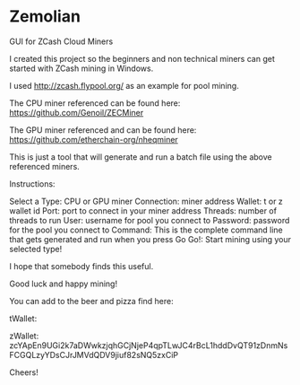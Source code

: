 # Zemolian
GUI for ZCash Cloud Miners

I created this project so the beginners and non technical miners can get started with ZCash mining in Windows.

I used http://zcash.flypool.org/ as an example for pool mining.

The CPU miner referenced can be found here:  https://github.com/Genoil/ZECMiner

The GPU miner referenced and can be found here: https://github.com/etherchain-org/nheqminer

This is just a tool that will generate and run a batch file using the above referenced miners.

Instructions:

Select a Type:  CPU or GPU miner
Connection:  miner address
Wallet: t or z wallet id
Port: port to connect in your miner address
Threads:  number of threads to run
User: username for pool you connect to
Password:  password for the pool you connect to
Command:  This is the complete command line that gets generated and run when you press Go
Go!: Start mining using your selected type!

I hope that somebody finds this useful.  

Good luck and happy mining!

You can add to the beer and pizza find here:

tWallet: 

zWallet: zcYApEn9UGi2k7aDWwkzjqhGCjNjeP4qpTLwJC4rBcL1hddDvQT91zDnmNsFCGQLzyYDsCJrJMVdQDV9jiuf82sNQ5zxCiP

Cheers!
